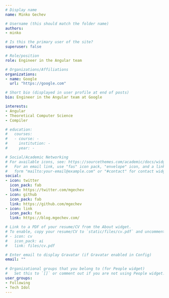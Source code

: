 ```yaml
---
# Display name
name: Minko Gechev

# Username (this should match the folder name)
authors:
- minko

# Is this the primary user of the site?
superuser: false

# Role/position
role: Engineer in the Angular team

# Organizations/Affiliations
organizations:
- name: Google
  url: "https://google.com"

# Short bio (displayed in user profile at end of posts)
bio: Engineer in the Angular team at Google

interests:
- Angular
- Theoretical Computer Science
- Compiler

# education:
#   courses:
#   - course: -
#     institution: -
#     year: -

# Social/Academic Networking
# For available icons, see: https://sourcethemes.com/academic/docs/widgets/#icons
#   For an email link, use "fas" icon pack, "envelope" icon, and a link in the
#   form "mailto:your-email@example.com" or "#contact" for contact widget.
social:
- icon: twitter
  icon_pack: fab
  link: https://twitter.com/mgechev
- icon: github
  icon_pack: fab
  link: https://github.com/mgechev
- icon: link
  icon_pack: fas
  link: https://blog.mgechev.com/

# Link to a PDF of your resume/CV from the About widget.
# To enable, copy your resume/CV to `static/files/cv.pdf` and uncomment the lines below.  
# - icon: cv
#   icon_pack: ai
#   link: files/cv.pdf

# Enter email to display Gravatar (if Gravatar enabled in Config)
email: ""
  
# Organizational groups that you belong to (for People widget)
#   Set this to `[]` or comment out if you are not using People widget.  
user_groups:
- Following
- Tech Idol
---
```

<!-- Engineer in the Angular team at Google
Awarded by Google and the President of Bulgaria for the impact of my open source projects
Based in San Francisco, California 🇺🇸 and Sofia, Bulgaria 🇧🇬
Read my story
You can contact me at minko at gechev dot io -->

